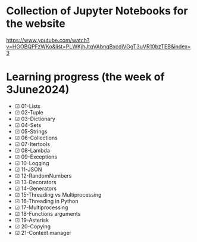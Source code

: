 # Collection of Jupyter Notebooks for the website
https://www.youtube.com/watch?v=HGOBQPFzWKo&list=PLWKjhJtqVAbnqBxcdjVGgT3uVR10bzTEB&index=3

# Learning progress (the week of 3June2024)
- &#x2611; 01-Lists
- &#x2611; 02-Tuple
- &#x2611; 03-Dictionary
- &#x2611; 04-Sets
- &#x2611; 05-Strings
- &#x2611; 06-Collections
- &#x2611; 07-Itertools
- &#x2611; 08-Lambda
- &#x2611; 09-Exceptions
- &#x2611; 10-Logging
- &#x2611; 11-JSON
- &#x2611; 12-RandomNumbers
- &#x2611; 13-Decorators
- &#x2611; 14-Generators
- &#x2611; 15-Threading vs Multiprocessing
- &#x2611; 16-Threading in Python
- &#x2611; 17-Multiprocessing
- &#x2611; 18-Functions arguments
- &#x2611; 19-Asterisk
- &#x2611; 20-Copying
- &#x2611; 21-Context manager